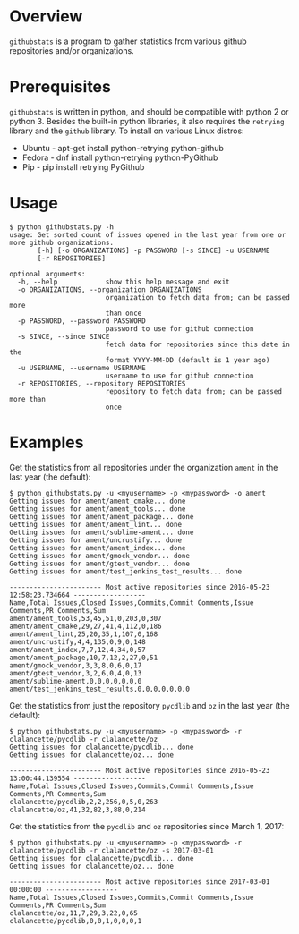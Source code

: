 # Overview

`githubstats` is a program to gather statistics from various github repositories and/or organizations.

# Prerequisites

`githubstats` is written in python, and should be compatible with python 2 or python 3.  Besides the built-in python libraries, it also requires the `retrying` library and the `github` library.  To install on various Linux distros:

* Ubuntu - apt-get install python-retrying python-github
* Fedora - dnf install python-retrying python-PyGithub
* Pip - pip install retrying PyGithub

# Usage

```
$ python githubstats.py -h
usage: Get sorted count of issues opened in the last year from one or more github organizations.
       [-h] [-o ORGANIZATIONS] -p PASSWORD [-s SINCE] -u USERNAME
       [-r REPOSITORIES]

optional arguments:
  -h, --help            show this help message and exit
  -o ORGANIZATIONS, --organization ORGANIZATIONS
                        organization to fetch data from; can be passed more
                        than once
  -p PASSWORD, --password PASSWORD
                        password to use for github connection
  -s SINCE, --since SINCE
                        fetch data for repositories since this date in the
                        format YYYY-MM-DD (default is 1 year ago)
  -u USERNAME, --username USERNAME
                        username to use for github connection
  -r REPOSITORIES, --repository REPOSITORIES
                        repository to fetch data from; can be passed more than
                        once
```

# Examples

Get the statistics from all repositories under the organization `ament` in the last year (the default):
```
$ python githubstats.py -u <myusername> -p <mypassword> -o ament
Getting issues for ament/ament_cmake... done
Getting issues for ament/ament_tools... done
Getting issues for ament/ament_package... done
Getting issues for ament/ament_lint... done
Getting issues for ament/sublime-ament... done
Getting issues for ament/uncrustify... done
Getting issues for ament/ament_index... done
Getting issues for ament/gmock_vendor... done
Getting issues for ament/gtest_vendor... done
Getting issues for ament/test_jenkins_test_results... done

----------------------- Most active repositories since 2016-05-23 12:58:23.734664 ------------------
Name,Total Issues,Closed Issues,Commits,Commit Comments,Issue Comments,PR Comments,Sum
ament/ament_tools,53,45,51,0,203,0,307
ament/ament_cmake,29,27,41,4,112,0,186
ament/ament_lint,25,20,35,1,107,0,168
ament/uncrustify,4,4,135,0,9,0,148
ament/ament_index,7,7,12,4,34,0,57
ament/ament_package,10,7,12,2,27,0,51
ament/gmock_vendor,3,3,8,0,6,0,17
ament/gtest_vendor,3,2,6,0,4,0,13
ament/sublime-ament,0,0,0,0,0,0,0
ament/test_jenkins_test_results,0,0,0,0,0,0,0

```

Get the statistics from just the repository `pycdlib` and `oz` in the last year (the default):
```
$ python githubstats.py -u <myusername> -p <mypassword> -r clalancette/pycdlib -r clalancette/oz
Getting issues for clalancette/pycdlib... done
Getting issues for clalancette/oz... done

----------------------- Most active repositories since 2016-05-23 13:00:44.139554 ------------------
Name,Total Issues,Closed Issues,Commits,Commit Comments,Issue Comments,PR Comments,Sum
clalancette/pycdlib,2,2,256,0,5,0,263
clalancette/oz,41,32,82,3,88,0,214
```

Get the statistics from the `pycdlib` and `oz` repositories since March 1, 2017:

```
$ python githubstats.py -u <myusername> -p <mypassword> -r clalancette/pycdlib -r clalancette/oz -s 2017-03-01
Getting issues for clalancette/pycdlib... done
Getting issues for clalancette/oz... done

----------------------- Most active repositories since 2017-03-01 00:00:00 ------------------
Name,Total Issues,Closed Issues,Commits,Commit Comments,Issue Comments,PR Comments,Sum
clalancette/oz,11,7,29,3,22,0,65
clalancette/pycdlib,0,0,1,0,0,0,1
```
